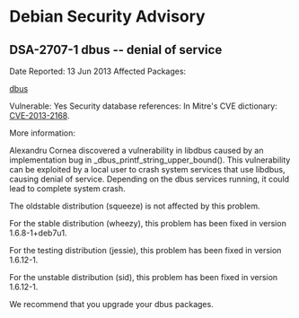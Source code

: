 
Debian Security Advisory
========================


DSA-2707-1 dbus -- denial of service
------------------------------------



Date Reported:
13 Jun 2013
Affected Packages:

[dbus](https://packages.debian.org/src:dbus)

Vulnerable:
Yes
Security database references:
In Mitre's CVE dictionary: [CVE-2013-2168](https://security-tracker.debian.org/tracker/CVE-2013-2168).  

More information:

Alexandru Cornea discovered a vulnerability in libdbus caused by an
implementation bug in \_dbus\_printf\_string\_upper\_bound(). This
vulnerability can be exploited by a local user to crash system services
that use libdbus, causing denial of service. Depending on the dbus
services running, it could lead to complete system crash.


The oldstable distribution (squeeze) is not affected by this problem.


For the stable distribution (wheezy), this problem has been fixed in
version 1.6.8-1+deb7u1.


For the testing distribution (jessie), this problem has been fixed in
version 1.6.12-1.


For the unstable distribution (sid), this problem has been fixed in
version 1.6.12-1.


We recommend that you upgrade your dbus packages.





